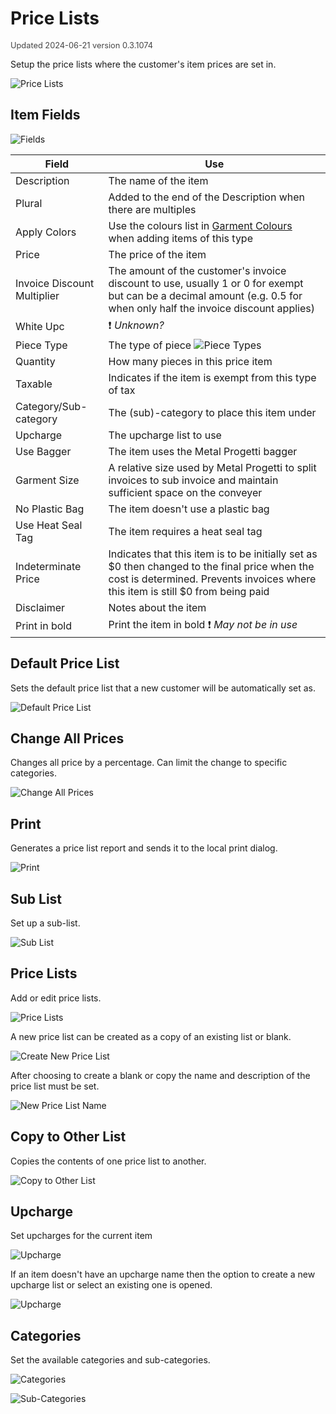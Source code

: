 # Price Lists
<span style="font-size:.8rem;opacity:.8">Updated 2024-06-21 version 0.3.1074</span>

Setup the price lists where the customer's item prices are set in.

![Price Lists](../../../.attachments/Documentation/PriceLists.png "Price Lists")

## Item Fields

![Fields](../../../.attachments/Documentation/PriceLists-Options.png "Fields")

| Field | Use |
| --- | --- |
| Description | The name of the item |
| Plural | Added to the end of the Description when there are multiples |
| Apply Colors | Use the colours list in [Garment Colours](../All-Employees/Garment-Colours.md) when adding items of this type |
| Price | The price of the item |
| Invoice Discount Multiplier | The amount of the customer's invoice discount to use, usually 1 or 0 for exempt but can be a decimal amount (e.g. 0.5 for when only half the invoice discount applies) |
| White Upc | ❗ _Unknown?_ | 
| Piece Type | The type of piece ![Piece Types](../../../.attachments/Documentation/PriceLists-PieceTypes.png "Piece Types") |
| Quantity | How many pieces in this price item |
| Taxable | Indicates if the item is exempt from this type of tax |
| Category/Sub-category | The (sub)-category to place this item under |
| Upcharge | The upcharge list to use |
| Use Bagger | The item uses the Metal Progetti bagger |
| Garment Size | A relative size used by Metal Progetti to split invoices to sub invoice and maintain sufficient space on the conveyer |
| No Plastic Bag | The item doesn't use a plastic bag |
| Use Heat Seal Tag | The item requires a heat seal tag |
| Indeterminate Price | Indicates that this item is to be initially set as $0 then changed to the final price when the cost is determined. Prevents invoices where this item is still $0 from being paid |
| Disclaimer | Notes about the item |
| Print in bold | Print the item in bold ❗ _May not be in use_ |

## Default Price List

Sets the default price list that a new customer will be automatically set as.

![Default Price List](../../../.attachments/Documentation/PriceLists-DefaultPriceList.png "Default Price List")

## Change All Prices

Changes all price by a percentage. Can limit the change to specific categories.

![Change All Prices](../../../.attachments/Documentation/PriceLists-ChangeAllPrices.png "Change All Prices")

## Print

Generates a price list report and sends it to the local print dialog.

![Print](../../../.attachments/Documentation/PriceLists-Print.png "Print")

## Sub List

Set up a sub-list.

![Sub List](../../../.attachments/Documentation/PriceLists-SubList.png "Sub List")

## Price Lists

Add or edit price lists.

![Price Lists](../../../.attachments/Documentation/PriceLists-PriceLists.png "Price Lists")

A new price list can be created as a copy of an existing list or blank.

![Create New Price List](../../../.attachments/Documentation/PriceLists-CreateNewPriceList.png "Create New Price List")

After choosing to create a blank or copy the name and description of the price list must be set.

![New Price List Name](../../../.attachments/Documentation/PriceLists-NewPriceListName.png "New Price List Name")

## Copy to Other List

Copies the contents of one price list to another.

![Copy to Other List](../../../.attachments/Documentation/PriceLists-CopyToOtherList.png "Copy to Other List")

## Upcharge

Set upcharges for the current item

![Upcharge](../../../.attachments/Documentation/PriceLists-Upcharge.png "Upcharge")

If an item doesn't have an upcharge name then the option to create a new upcharge list or select an existing one is opened.

![Upcharge](../../../.attachments/Documentation/PriceLists-Upcharge-New.png "Upcharge")

## Categories

Set the available categories and sub-categories.

![Categories](../../../.attachments/Documentation/PriceLists-Categories.png "Categories")

![Sub-Categories](../../../.attachments/Documentation/PriceLists-SubCategories.png "Sub-Categories")